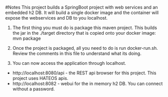 #Notes
This project builds a SpringBoot project with web services and an embedded h2 DB. 
It will build a single docker image and the container will expose the webservices and DB to you localhost. 

1. The first thing you must do is package this maven project. This builds the jar in the ./target directory
that is copied onto your docker image: mvn package

2. Once the project is packaged, all you need to do is run docker-run.sh. Review the comments in this file to understand 
what its doing. 

3. You can now access the application through localhost.
* http://localhost:8080/api - the REST api browser for this project. This project uses HATEOS apis. 
* http://localhost:8082 - webui for the in memory h2 DB. You can connect without a password. 
